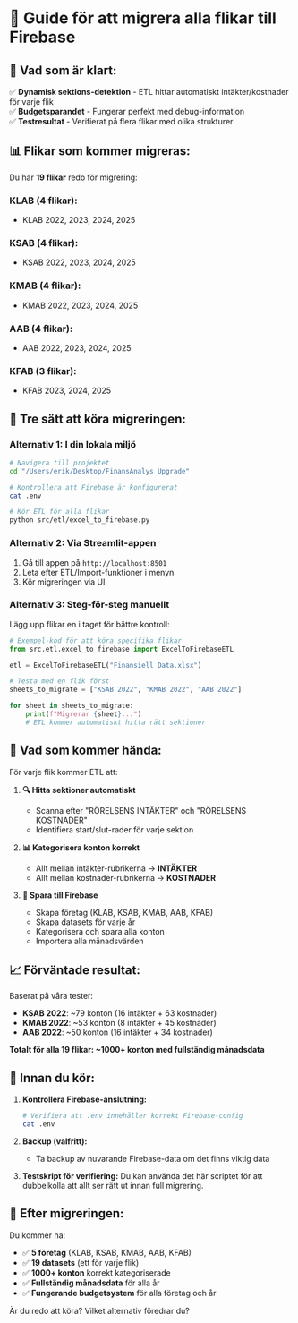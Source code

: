 # 🚀 Guide för att migrera alla flikar till Firebase

## 🎯 Vad som är klart:
✅ **Dynamisk sektions-detektion** - ETL hittar automatiskt intäkter/kostnader för varje flik  
✅ **Budgetsparandet** - Fungerar perfekt med debug-information  
✅ **Testresultat** - Verifierat på flera flikar med olika strukturer  

## 📊 Flikar som kommer migreras:
Du har **19 flikar** redo för migrering:

### KLAB (4 flikar):
- KLAB 2022, 2023, 2024, 2025

### KSAB (4 flikar):  
- KSAB 2022, 2023, 2024, 2025

### KMAB (4 flikar):
- KMAB 2022, 2023, 2024, 2025

### AAB (4 flikar):
- AAB 2022, 2023, 2024, 2025

### KFAB (3 flikar):
- KFAB 2023, 2024, 2025

## 🔧 Tre sätt att köra migreringen:

### Alternativ 1: I din lokala miljö
```bash
# Navigera till projektet
cd "/Users/erik/Desktop/FinansAnalys Upgrade"

# Kontrollera att Firebase är konfigurerat
cat .env

# Kör ETL för alla flikar
python src/etl/excel_to_firebase.py
```

### Alternativ 2: Via Streamlit-appen
1. Gå till appen på `http://localhost:8501`
2. Leta efter ETL/Import-funktioner i menyn
3. Kör migreringen via UI

### Alternativ 3: Steg-för-steg manuellt
Lägg upp flikar en i taget för bättre kontroll:

```python
# Exempel-kod för att köra specifika flikar
from src.etl.excel_to_firebase import ExcelToFirebaseETL

etl = ExcelToFirebaseETL("Finansiell Data.xlsx")

# Testa med en flik först
sheets_to_migrate = ["KSAB 2022", "KMAB 2022", "AAB 2022"]

for sheet in sheets_to_migrate:
    print(f"Migrerar {sheet}...")
    # ETL kommer automatiskt hitta rätt sektioner
```

## 🎯 Vad som kommer hända:

För varje flik kommer ETL att:

1. **🔍 Hitta sektioner automatiskt**
   - Scanna efter "RÖRELSENS INTÄKTER" och "RÖRELSENS KOSTNADER"
   - Identifiera start/slut-rader för varje sektion

2. **📊 Kategorisera konton korrekt**
   - Allt mellan intäkter-rubrikerna → **INTÄKTER**
   - Allt mellan kostnader-rubrikerna → **KOSTNADER**

3. **💾 Spara till Firebase**
   - Skapa företag (KLAB, KSAB, KMAB, AAB, KFAB)
   - Skapa datasets för varje år
   - Kategorisera och spara alla konton
   - Importera alla månadsvärden

## 📈 Förväntade resultat:

Baserat på våra tester:
- **KSAB 2022**: ~79 konton (16 intäkter + 63 kostnader)
- **KMAB 2022**: ~53 konton (8 intäkter + 45 kostnader)  
- **AAB 2022**: ~50 konton (16 intäkter + 34 kostnader)

**Totalt för alla 19 flikar: ~1000+ konton med fullständig månadsdata**

## 🚨 Innan du kör:

1. **Kontrollera Firebase-anslutning:**
   ```bash
   # Verifiera att .env innehåller korrekt Firebase-config
   cat .env
   ```

2. **Backup (valfritt):**
   - Ta backup av nuvarande Firebase-data om det finns viktig data

3. **Testskript för verifiering:**
   Du kan använda det här scriptet för att dubbelkolla att allt ser rätt ut innan full migrering.

## 🎉 Efter migreringen:

Du kommer ha:
- ✅ **5 företag** (KLAB, KSAB, KMAB, AAB, KFAB)
- ✅ **19 datasets** (ett för varje flik)
- ✅ **1000+ konton** korrekt kategoriserade
- ✅ **Fullständig månadsdata** för alla år
- ✅ **Fungerande budgetsystem** för alla företag och år

Är du redo att köra? Vilket alternativ föredrar du?
